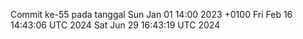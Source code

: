 Commit ke-55 pada tanggal Sun Jan 01 14:00 2023 +0100
Fri Feb 16 14:43:06 UTC 2024
Sat Jun 29 16:43:19 UTC 2024
